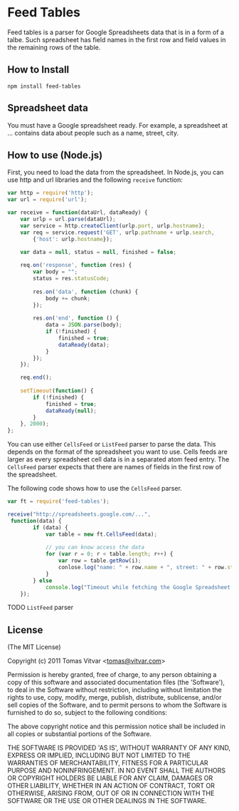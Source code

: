 # Feed Tables

Feed tables is a parser for Google Spreadsheets data that is in a form of a talbe.
Such spreadsheet has field names in the first row and field values in the remaining
rows of the table.

## How to Install

    npm install feed-tables

## Spreadsheet data

You must have a Google spreadsheet ready. For example, a spreadsheet at
... contains data about people such as a name, street, city. 

## How to use (Node.js)

First, you need to load the data from the spreadsheet. In Node.js, you can use
http and url libraries and the following `receive` function:

```js
var http = require('http');
var url = require('url');

var receive = function(dataUrl, dataReady) {
    var urlp = url.parse(dataUrl);
    var service = http.createClient(urlp.port, urlp.hostname);
    var req = service.request('GET', urlp.pathname + urlp.search,
        {'host': urlp.hostname});

    var data = null, status = null, finished = false;
    
    req.on('response', function (res) {
        var body = "";
        status = res.statusCode;
        
        res.on('data', function (chunk) {
            body += chunk;
        });
        
        res.on('end', function () {
            data = JSON.parse(body);
            if (!finished) {
                finished = true;
                dataReady(data);
            }
        });
    });

    req.end();
    
    setTimeout(function() {
        if (!finished) {
            finished = true;
            dataReady(null);
        }
    }, 2000);
};
```

You can use either `CellsFeed` or `ListFeed` parser to parse the data. This depends on the format
of the spreadsheet you want to use. Cells feeds are larger as every spreadsheet cell data 
is in a separated atom feed entry. The `CellsFeed` parser expects that there are names of fields 
in the first row of the spreadsheet. 

The following code shows how to use the `CellsFeed` parser.

```js
var ft = require('feed-tables');

receive("http://spreadsheets.google.com/...",
 function(data) {
        if (data) {
            var table = new ft.CellsFeed(data);
            
            // you can know access the data
            for (var r = 0; r < table.length; r++) {
                var row = table.getRow(i);
                conlose.log("name: " + row.name + ", street: " + row.street, " city: " + row.city + "\n");
            }
        } else
            console.log("Timeout while fetching the Google Spreadsheet data.");
    });
```

TODO `ListFeed` parser



## License 

(The MIT License)

Copyright (c) 2011 Tomas Vitvar &lt;tomas@vitvar.com&gt;

Permission is hereby granted, free of charge, to any person obtaining
a copy of this software and associated documentation files (the
'Software'), to deal in the Software without restriction, including
without limitation the rights to use, copy, modify, merge, publish,
distribute, sublicense, and/or sell copies of the Software, and to
permit persons to whom the Software is furnished to do so, subject to
the following conditions:

The above copyright notice and this permission notice shall be
included in all copies or substantial portions of the Software.

THE SOFTWARE IS PROVIDED 'AS IS', WITHOUT WARRANTY OF ANY KIND,
EXPRESS OR IMPLIED, INCLUDING BUT NOT LIMITED TO THE WARRANTIES OF
MERCHANTABILITY, FITNESS FOR A PARTICULAR PURPOSE AND NONINFRINGEMENT.
IN NO EVENT SHALL THE AUTHORS OR COPYRIGHT HOLDERS BE LIABLE FOR ANY
CLAIM, DAMAGES OR OTHER LIABILITY, WHETHER IN AN ACTION OF CONTRACT,
TORT OR OTHERWISE, ARISING FROM, OUT OF OR IN CONNECTION WITH THE
SOFTWARE OR THE USE OR OTHER DEALINGS IN THE SOFTWARE.
